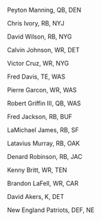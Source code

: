 Peyton Manning, QB, DEN

Chris Ivory, RB, NYJ

David Wilson, RB, NYG

Calvin Johnson, WR, DET

Victor Cruz, WR, NYG

Fred Davis, TE, WAS

Pierre Garcon, WR, WAS

Robert Griffin III, QB, WAS

Fred Jackson, RB, BUF

LaMichael James, RB, SF

Latavius Murray, RB, OAK

Denard Robinson, RB, JAC

Kenny Britt, WR, TEN

Brandon LaFell, WR, CAR

David Akers, K, DET

New England Patriots, DEF, NE
